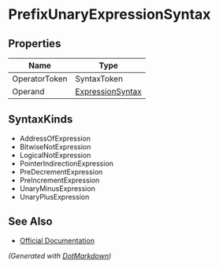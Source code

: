 # PrefixUnaryExpressionSyntax

## Properties

| Name          | Type                                    |
| ------------- | --------------------------------------- |
| OperatorToken | SyntaxToken                             |
| Operand       | [ExpressionSyntax](ExpressionSyntax.md) |

## SyntaxKinds

* AddressOfExpression
* BitwiseNotExpression
* LogicalNotExpression
* PointerIndirectionExpression
* PreDecrementExpression
* PreIncrementExpression
* UnaryMinusExpression
* UnaryPlusExpression

## See Also

* [Official Documentation](https://docs.microsoft.com/en-us/dotnet/api/microsoft.codeanalysis.csharp.syntax.prefixunaryexpressionsyntax)


*\(Generated with [DotMarkdown](http://github.com/JosefPihrt/DotMarkdown)\)*
